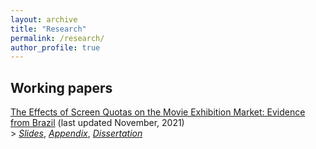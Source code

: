 ```yaml
---
layout: archive
title: "Research"
permalink: /research/
author_profile: true
---
```


## Working papers 

[The Effects of Screen Quotas on the Movie Exhibition Market: Evidence from Brazil](https://p-aldighieri.github.io/files/The_Effects_of_Screen_Quotas_on_the_Movie_Exhibition_Market.pdf) (last updated November, 2021) <br> 
\> [*Slides*](https://p-aldighieri.github.io/files/Apresenta__o_disserta__o_v2.pdf), [*Appendix*](https://p-aldighieri.github.io/files/ScreenQuotas_Appendix.pdf), [*Dissertation*](https://p-aldighieri.github.io/files/Dissertacao_Pedro.pdf)
